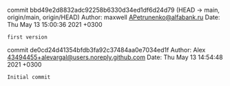 commit bbd49e2d8832adc92258b6330d34ed1df6d24d79 (HEAD -> main, origin/main, origin/HEAD)
Author: maxwell <APetrunenko@alfabank.ru>
Date:   Thu May 13 15:00:36 2021 +0300

    first version

commit de0cd24d41354bfdb3fa92c37484aa0e7034ed1f
Author: Alex <43494455+alevargal@users.noreply.github.com>
Date:   Thu May 13 14:54:48 2021 +0300

    Initial commit


